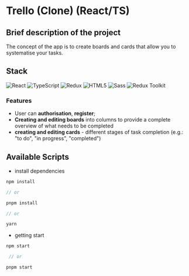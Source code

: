 # Trello (Clone) (React/TS)

## Brief description of the project

The concept of the app is to create boards and cards that allow you to systematise your tasks. 

## Stack

![React](https://img.shields.io/badge/React-20232A?style=for-the-badge&logo=react&logoColor=61DAFB)
![TypeScript](https://img.shields.io/badge/typescript-%23007ACC.svg?style=for-the-badge&logo=typescript&logoColor=white)
![Redux](https://img.shields.io/badge/Redux-593D88?style=for-the-badge&logo=redux&logoColor=white)
![HTML5](https://img.shields.io/badge/html5-%23E34F26.svg?style=for-the-badge&logo=html5&logoColor=white)
![Sass](https://img.shields.io/badge/Sass-CC6699?style=for-the-badge&logo=sass&logoColor=white)
![Redux Toolkit](https://img.shields.io/badge/Redux%20Toolkit-68347f?style=for-the-badge)

### Features
* User can **authorisation**, **register**;
* **Creating and editing boards** into columns to provide a complete overview of what needs to be completed
* **creating and editing cards** - different stages of task completion (e.g.: "to do", "in progress", "completed")



## Available Scripts

* install dependencies
```js
npm install

// or

pnpm install

// or

yarn
```
* getting start
```js
npm start

 // or

pnpm start
 ```
